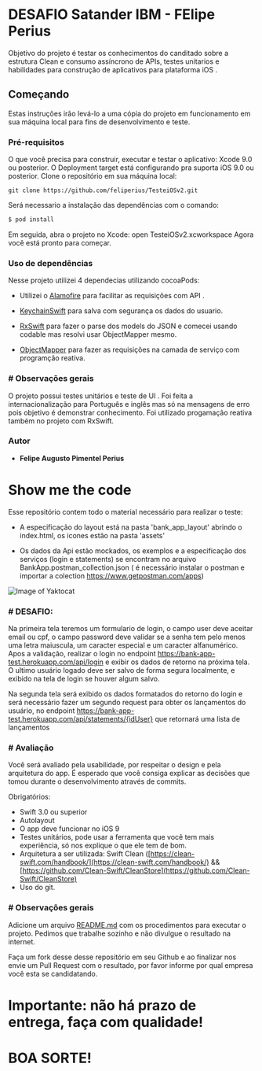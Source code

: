 # **DESAFIO Satander IBM - FElipe Perius**

Objetivo do projeto é testar os conhecimentos do canditado sobre a estrutura Clean e consumo assíncrono de APIs, testes unitarios e habilidades para construção de aplicativos para plataforma iOS .

## Começando
Estas instruções irão levá-lo a uma cópia do projeto em funcionamento em sua máquina local para fins de desenvolvimento e teste.

### Pré-requisitos
O que você precisa para construir, executar e testar o aplicativo:
Xcode 9.0 ou posterior. 
O Deployment target está configurando pra suporta iOS 9.0 ou posterior.
Clone o repositório em sua máquina local:
```
git clone https://github.com/feliperius/TesteiOSv2.git

```

Será necessario a instalação das dependências com o comando:
```bash
$ pod install
```

Em seguida, abra o projeto no Xcode:
open TesteiOSv2.xcworkspace Agora você está pronto para começar.

### Uso de dependências 

Nesse projeto utilizei 4 dependecias utilizando cocoaPods:
* Utilizei o  [Alamofire](https://github.com/Alamofire/Alamofire) para facilitar as requisições com API .
* [KeychainSwift](https://github.com/evgenyneu/keychain-swift) para salva com segurança os dados do usuario.

* [RxSwift](https://github.com/ReactiveX/RxSwift) para fazer o parse dos models do JSON e comecei usando codable mas resolvi usar ObjectMapper mesmo.

* [ObjectMapper](https://github.com/tristanhimmelman/ObjectMapper) para fazer as requisições na camada de serviço com programção reativa.

### # Observações gerais

O projeto possui testes unitários e teste de UI . Foi feita a internacionalização para Português e inglês mas só na mensagens de erro pois objetivo é demonstrar conhecimento. Foi utilizado progamação reativa também no projeto com RxSwift. 

### Autor 
- **Felipe Augusto Pimentel Perius**

# Show me the code

Esse repositório contem todo o material necessário para realizar o teste: 
- A especificação do layout está na pasta 'bank_app_layout' abrindo o index.html, os icones estão na pasta 'assets'

- Os dados da Api estão mockados, os exemplos e a especificação dos serviços (login e statements) se encontram no arquivo BankApp.postman_collection.json ( é necessário instalar o postman e importar a colection https://www.getpostman.com/apps)

![Image of Yaktocat](https://github.com/SantanderTecnologia/TesteiOSv2/blob/master/telas.png)

### # DESAFIO:

Na primeira tela teremos um formulario de login, o campo user deve aceitar email ou cpf,
o campo password deve validar se a senha tem pelo menos uma letra maiuscula, um caracter especial e um caracter alfanumérico.
Apos a validação, realizar o login no endpoint https://bank-app-test.herokuapp.com/api/login e exibir os dados de retorno na próxima tela.
O ultimo usuário logado deve ser salvo de forma segura localmente, e exibido na tela de login se houver algum salvo. 

Na segunda tela será exibido os dados formatados do retorno do login e será necessário fazer um segundo request para obter os lançamentos do usuário, no endpoint https://bank-app-test.herokuapp.com/api/statements/{idUser} que retornará uma lista de lançamentos

### # Avaliação

Você será avaliado pela usabilidade, por respeitar o design e pela arquitetura do app. É esperado que você consiga explicar as decisões que tomou durante o desenvolvimento através de commits.

Obrigatórios:

* Swift 3.0 ou superior
* Autolayout
* O app deve funcionar no iOS 9
* Testes unitários, pode usar a ferramenta que você tem mais experiência, só nos explique o que ele tem de bom.
* Arquitetura a ser utilizada: Swift Clean ([https://clean-swift.com/handbook/](https://clean-swift.com/handbook/) && [https://github.com/Clean-Swift/CleanStore](https://github.com/Clean-Swift/CleanStore)
* Uso do git.

### # Observações gerais

Adicione um arquivo [README.md](http://README.md) com os procedimentos para executar o projeto.
Pedimos que trabalhe sozinho e não divulgue o resultado na internet.

Faça um fork desse desse repositório em seu Github e ao finalizar nos envie um Pull Request com o resultado, por favor informe por qual empresa você esta se candidatando.

# Importante: não há prazo de entrega, faça com qualidade!

# BOA SORTE!
